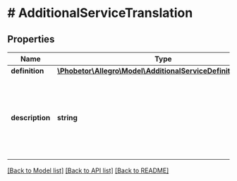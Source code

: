 # # AdditionalServiceTranslation

## Properties

Name | Type | Description | Notes
------------ | ------------- | ------------- | -------------
**definition** | [**\Phobetor\Allegro\Model\AdditionalServiceDefinitionRequest**](AdditionalServiceDefinitionRequest.md) |  | [optional]
**description** | **string** | Description of an additional service - provided by merchants and visible by customers. | [optional]

[[Back to Model list]](../../README.md#models) [[Back to API list]](../../README.md#endpoints) [[Back to README]](../../README.md)
